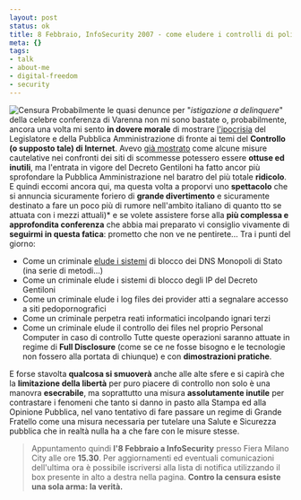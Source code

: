 ```yaml
--- 
layout: post
status: ok
title: 8 Febbraio, InfoSecurity 2007 - come eludere i controlli di polizia
meta: {}
tags: 
- talk
- about-me
- digital-freedom
- security
---
```

![Censura](http://www.lastknight.com/download/banner_censura.png)
Probabilmente le quasi denunce per "*istigazione a delinquere*" della celebre conferenza di Varenna non mi sono bastate o, probabilmente, ancora una volta mi sento **in dovere morale** di mostrare [l'ipocrisia](http://www.lastknight.com/2006/10/16/censura-13-quando-gli-ignoranti-siedono-in-cassazione-e-in-governo/) del Legislatore e della Pubblica Amministrazione di fronte ai temi del **Controllo (o supposto tale) di Internet**.
Avevo [già mostrato](http://www.lastknight.com/2006/02/28/censura-basta-togliere-www/) come alcune misure cautelative nei confronti dei siti di scommesse potessero essere **ottuse ed inutili**, ma l'entrata in vigore del Decreto Gentiloni ha fatto ancor più sprofondare la Pubblica Amministrazione nel baratro del più totale **ridicolo**.
E quindi eccomi ancora qui, ma questa volta a proporvi uno **spettacolo** che si annuncia sicuramente foriero di **grande divertimento** e sicuramente destinato a fare un poco più di rumore nell'ambito italiano di quanto tto se attuata con i mezzi attuali)* e se volete assistere forse alla **più complessa e approfondita conferenza** che abbia mai preparato vi consiglio vivamente di **seguirmi in questa fatica**: prometto che non ve ne pentirete...
Tra i punti del giorno:  
* Come un criminale [elude i sistemi](http://www.lastknight.com/2006/02/28/censura-basta-togliere-www/) di blocco dei DNS Monopoli di Stato (ina serie di metodi...)
* Come un criminale elude i sistemi di blocco degli IP del Decreto Gentiloni
* Come un criminale elude i log files dei provider  atti a segnalare accesso a siti pedopornografici
* Come un criminale perpetra reati informatici incolpando ignari terzi
* Come un criminale elude il controllo dei files nel proprio Personal Computer in caso di controllo
Tutte queste operazioni saranno attuate in regime di **Full Disclosure** (come se ce ne fosse bisogno e le tecnologie non fossero alla portata di chiunque) e con **dimostrazioni pratiche**.  
 
E forse stavolta **qualcosa si smuoverà** anche alle alte sfere e si capirà che la **limitazione della libertà** per puro piacere di controllo non solo è una manovra **esecrabile**, ma soprattutto una misura **assolutamente inutile** per contrastare i fenomeni che tanto si danno in pasto alla Stampa ed alla Opinione Pubblica, nel vano tentativo di fare passare un regime di Grande Fratello come una misura necessaria per tutelare una Salute e Sicurezza pubblica che in realtà nulla ha a che fare con le misure stesse.
> Appuntamento quindi **l'8 Febbraio a InfoSecurity** presso Fiera Milano City alle ore **15.30**. Per aggiornamenti ed eventuali comunicazioni dell'ultima ora è possibile iscriversi alla lista di notifica utilizzando il box presente in alto a destra nella pagina.
**Contro la censura esiste una sola arma: la verità.** 

